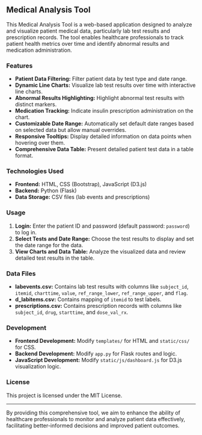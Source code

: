 ## Medical Analysis Tool

This Medical Analysis Tool is a web-based application designed to analyze and visualize patient medical data, particularly lab test results and prescription records. The tool enables healthcare professionals to track patient health metrics over time and identify abnormal results and medication administration.

### Features

- **Patient Data Filtering:** Filter patient data by test type and date range.
- **Dynamic Line Charts:** Visualize lab test results over time with interactive line charts.
- **Abnormal Results Highlighting:** Highlight abnormal test results with distinct markers.
- **Medication Tracking:** Indicate insulin prescription administration on the chart.
- **Customizable Date Range:** Automatically set default date ranges based on selected data but allow manual overrides.
- **Responsive Tooltips:** Display detailed information on data points when hovering over them.
- **Comprehensive Data Table:** Present detailed patient test data in a table format.

### Technologies Used

- **Frontend:** HTML, CSS (Bootstrap), JavaScript (D3.js)
- **Backend:** Python (Flask)
- **Data Storage:** CSV files (lab events and prescriptions)

### Usage

1. **Login:** Enter the patient ID and password (default password: `password`) to log in.
2. **Select Tests and Date Range:** Choose the test results to display and set the date range for the data.
3. **View Charts and Data Table:** Analyze the visualized data and review detailed test results in the table.

### Data Files

- **labevents.csv:** Contains lab test results with columns like `subject_id`, `itemid`, `charttime`, `value`, `ref_range_lower`, `ref_range_upper`, and `flag`.
- **d_labitems.csv:** Contains mapping of `itemid` to test labels.
- **prescriptions.csv:** Contains prescription records with columns like `subject_id`, `drug`, `starttime`, and `dose_val_rx`.

### Development

- **Frontend Development:** Modify `templates/` for HTML and `static/css/` for CSS.
- **Backend Development:** Modify `app.py` for Flask routes and logic.
- **JavaScript Development:** Modify `static/js/dashboard.js` for D3.js visualization logic.

### License

This project is licensed under the MIT License.

---

By providing this comprehensive tool, we aim to enhance the ability of healthcare professionals to monitor and analyze patient data effectively, facilitating better-informed decisions and improved patient outcomes.
